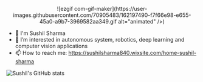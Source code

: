 <p align="center">
  ![ezgif com-gif-maker](https://user-images.githubusercontent.com/70905483/162197490-f7f66e98-e655-45a0-a9b7-3969582aa349.gif alt="animated" />) </p>



- 👋 I'm Sushil Sharma 
- 🔭 I’m interested in autonomous system, robotics, deep learning and computer vision applications
- 📫 How to reach me: https://sushilsharma840.wixsite.com/home-sushil-sharma



![Sushil's GitHub stats](https://github-readme-stats.vercel.app/api?username=sharmasushil&show_icons=true&theme=dark&hide=contribs,prs)

